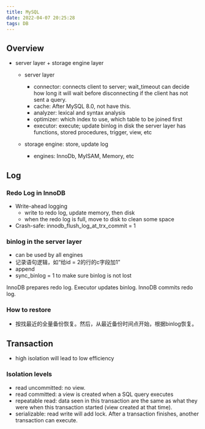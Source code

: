```yaml
---
title: MySQL
date: 2022-04-07 20:25:28
tags: DB
---
```


## Overview
* server layer + storage engine layer
  - server layer
    - connector: connects client to server; wait_timeout can decide how long it will wait before disconnecting if the client has not sent a query.
    - cache: After MySQL 8.0, not have this.
    - analyzer: lexical and syntax analysis
    - optimizer: which index to use, which table to be joined first
    - executor: execute; update binlog in disk
    the server layer has functions, stored procedures, trigger, view, etc

  - storage engine: store, update log
    - engines: InnoDb, MyISAM, Memory, etc




## Log
### Redo Log in InnoDB
* Write-ahead logging
  - write to redo log, update memory, then disk
  - when the redo log is full, move to disk to clean some space
* Crash-safe: innodb_flush_log_at_trx_commit = 1
### binlog in the server layer
* can be used by all engines
* 记录语句逻辑，如“给id = 2的行的c字段加1”
* append
* sync_binlog = 1 to make sure binlog is not lost

InnoDB prepares redo log. Executor updates binlog. InnoDB commits redo log.

### How to restore
* 按找最近的全量备份恢复。然后，从最近备份时间点开始，根据binlog恢复。

## Transaction
* high isolation will lead to low efficiency
### Isolation levels
* read uncommitted: no view.
* read committed: a view is created when a SQL query executes
* repeatable read: data seen in this transaction are the same as what they were when this transaction started (view created at that time).
* serializable: read write will add lock. After a transaction finishes, another transaction can execute.
